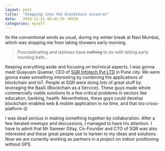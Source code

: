 ```yaml
---
layout: post
title:  "Stepping into the blockchain universe"
date:   2018-12-21 08:41:55 +0530
categories: myself
---
```

 
 Its the conventional winds as usual, during my winter break at Navi Mumbai, which was stopping me from taking showers early morning. 

> Procrastinating and laziness have ~~nothing~~ to do with taking early morning bath...

Keeping everything aside and focusing on technical aspects. I was gonna meet Quayuam Quamar, CEO of  [SQR Infotech Pvt LTD](http://sqrinfotech.com) in Pune city. We were gonna make something interesting by combining the applications of blockchain and IoT. People at SQR were doing lots of great stuff by leveraging the BaaS (Blockchain as a Service). These guys made whole commercially viable solutions to a few critical problems in sectors like education, banking, health. Nevertheless, these guys could develop blockchain enabled web & mobile application in no time, and that too cross-platform 😮

I was dead serious in making something together by collaboration. After a few iterated meetups and discussions, I managed to have his attention. I have to admit that Mr Sameer Gitay, Co-Founder and CTO of SQR was also interested and these great people use to harken to my ideas and solutions. Now we are currently working as partners in a project on indoor positioning without GPS.  


